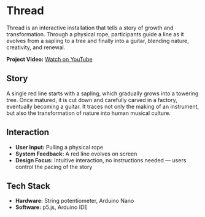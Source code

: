 # Thread

Thread is an interactive installation that tells a story of growth and transformation. Through a physical rope, participants guide a line as it evolves from a sapling to a tree and finally into a guitar, blending nature, creativity, and renewal.

**Project Video:** [Watch on YouTube](https://youtu.be/XzeWMsJH0lg)




## Story

A single red line starts with a sapling, which gradually grows into a towering tree. Once matured, it is cut down and carefully carved in a factory, eventually becoming a guitar. It traces not only the making of an instrument, but also the transformation of nature into human musical culture. 




## Interaction

- **User Input:** Pulling a physical rope  
- **System Feedback:** A red line evolves on screen  
- **Design Focus:** Intuitive interaction, no instructions needed — users control the pacing of the story  




## Tech Stack

- **Hardware:** String potentiometer, Arduino Nano  
- **Software:** p5.js, Arduino IDE  


